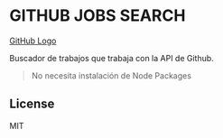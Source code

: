 # GITHUB JOBS SEARCH

[GitHub Logo](https://github.com/dhren2019/githubjobs/blob/main/captura.JPG)

Buscador de trabajos que trabaja con la API de Github.

> No necesita instalación de Node Packages

License
----

MIT

